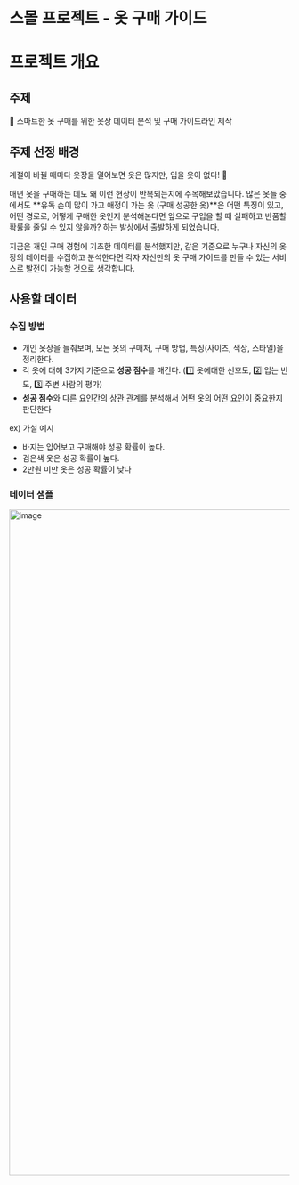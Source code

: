  # 스몰 프로젝트 - 옷 구매 가이드
 
 # 프로젝트 개요

## 주제

<aside>
👗 스마트한 옷 구매를 위한 옷장 데이터 분석 및 구매 가이드라인 제작

</aside>

## 주제 선정 배경

계절이 바뀔 때마다 옷장을 열어보면 옷은 많지만, 입을 옷이 없다! 🤔

매년 옷을 구매하는 데도 왜 이런 현상이 반복되는지에 주목해보았습니다. 많은 옷들 중에서도 **유독 손이 많이 가고 애정이 가는 옷 (구매 성공한 옷)**은 어떤 특징이 있고, 어떤 경로로, 어떻게 구매한 옷인지 분석해본다면 앞으로 구입을 할 때 실패하고 반품할 확률을 줄일 수 있지 않을까? 하는 발상에서 출발하게 되었습니다. 

지금은 개인 구매 경험에 기초한 데이터를 분석했지만, 같은 기준으로 누구나 자신의 옷장의 데이터를 수집하고 분석한다면 각자 자신만의 옷 구매 가이드를 만들 수 있는 서비스로 발전이 가능할 것으로 생각합니다.

## 사용할 데이터

### 수집 방법

- 개인 옷장을 들춰보며, 모든 옷의 구매처, 구매 방법, 특징(사이즈, 색상, 스타일)을 정리한다.
- 각 옷에 대해 3가지 기준으로 **성공 점수**를 매긴다. (1️⃣ 옷에대한 선호도, 2️⃣ 입는 빈도, 3️⃣ 주변 사람의 평가)
- **성공 점수**와 다른 요인간의 상관 관계를 분석해서 어떤 옷의 어떤 요인이 중요한지 판단한다

ex) 가설 예시

- 바지는 입어보고 구매해야 성공 확률이 높다.
- 검은색 옷은 성공 확률이 높다.
- 2만원 미만 옷은 성공 확률이 낮다

### 데이터 샘플
<img width="1197" alt="image" src="https://user-images.githubusercontent.com/114198737/230374910-b491f1f5-d65b-4b35-bdfd-9f86f60bb2dc.png">
